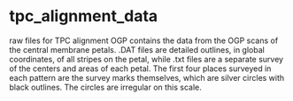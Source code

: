 # tpc_alignment_data
raw files for TPC alignment
OGP contains the data from the OGP scans of the central membrane petals.  .DAT files are detailed outlines, in global coordinates, of all stripes on the petal, while .txt files are a separate survey of the centers and areas of each petal.  The first four places surveyed in each pattern are the survey marks themselves, which are silver circles with black outlines.  The circles are irregular on this scale.
